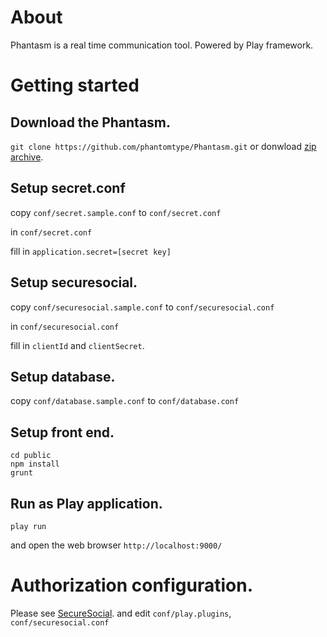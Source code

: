 # About

Phantasm is a real time communication tool. Powered by Play framework.

# Getting started

## Download the Phantasm.

```git clone https://github.com/phantomtype/Phantasm.git``` or donwload [zip archive](https://github.com/phantomtype/Phantasm/archive/master.zip).

## Setup secret.conf

copy ```conf/secret.sample.conf``` to ```conf/secret.conf```

in ```conf/secret.conf```

fill in ```application.secret=[secret key]```

## Setup securesocial.

copy ```conf/securesocial.sample.conf``` to ```conf/securesocial.conf```

in ```conf/securesocial.conf```

fill in ```clientId``` and ```clientSecret```.

## Setup database.

copy ```conf/database.sample.conf``` to ```conf/database.conf```


## Setup front end.

```
cd public
npm install
grunt
```

## Run as Play application.

```play run```

and open the web browser ```http://localhost:9000/```

# Authorization configuration.

Please see [SecureSocial](http://securesocial.ws/).
and edit ```conf/play.plugins```, ```conf/securesocial.conf```
